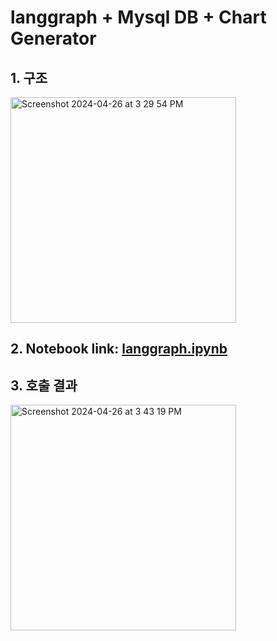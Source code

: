 # langgraph + Mysql DB + Chart Generator 
## 1. 구조
<img width="361" alt="Screenshot 2024-04-26 at 3 29 54 PM" src="https://github.com/jiapn123/langgraph/assets/155503641/6fe6ea2a-a40d-4797-aed6-0d5b03f3be1c">

## 2. Notebook link: [langgraph.ipynb](https://github.com/jiapn123/langgraph/blob/main/Multi-agent/langgraph.ipynb)

## 3. 호출 결과
<img width="361" alt="Screenshot 2024-04-26 at 3 43 19 PM" src="https://github.com/jiapn123/langgraph/assets/155503641/87928bd8-9c39-463b-b8e9-4ba256aa35e9">
